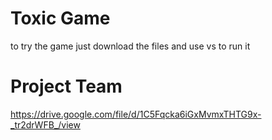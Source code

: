 # Toxic Game
to try the game just download the files and use vs to run it
# Project Team
https://drive.google.com/file/d/1C5Fqcka6iGxMvmxTHTG9x-_tr2drWFB_/view
